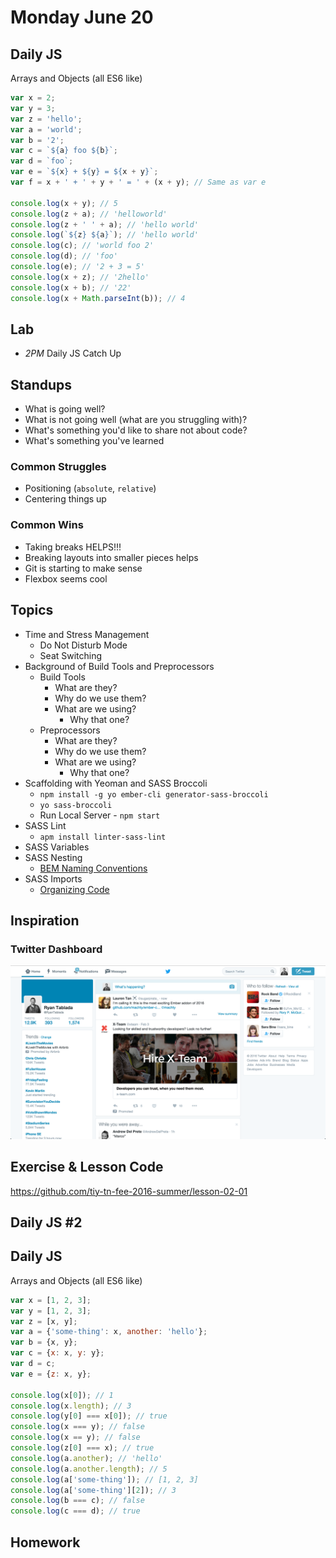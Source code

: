 # Monday June 20

## Daily JS

Arrays and Objects (all ES6 like)

```js
var x = 2;
var y = 3;
var z = 'hello';
var a = 'world';
var b = '2';
var c = `${a} foo ${b}`;
var d = `foo`;
var e = `${x} + ${y} = ${x + y}`;
var f = x + ' + ' + y + ' = ' + (x + y); // Same as var e

console.log(x + y); // 5
console.log(z + a); // 'helloworld'
console.log(z + ' ' + a); // 'hello world'
console.log(`${z} ${a}`); // 'hello world'
console.log(c); // 'world foo 2'
console.log(d); // 'foo'
console.log(e); // '2 + 3 = 5'
console.log(x + z); // '2hello'
console.log(x + b); // '22'
console.log(x + Math.parseInt(b)); // 4
```

## Lab

* *2PM* Daily JS Catch Up

## Standups

* What is going well?
* What is not going well (what are you struggling with)?
* What's something you'd like to share not about code?
* What's something you've learned

### Common Struggles

* Positioning (`absolute`, `relative`)
* Centering things up

### Common Wins

* Taking breaks HELPS!!!
* Breaking layouts into smaller pieces helps
* Git is starting to make sense
* Flexbox seems cool

## Topics

* Time and Stress Management
  - Do Not Disturb Mode
  - Seat Switching
* Background of Build Tools and Preprocessors
  * Build Tools
    - What are they?
    - Why do we use them?
    - What are we using?
      * Why that one?
  * Preprocessors
    - What are they?
    - Why do we use them?
    - What are we using?
      * Why that one?
* Scaffolding with Yeoman and SASS Broccoli
  - `npm install -g yo ember-cli generator-sass-broccoli`
  - `yo sass-broccoli`
  - Run Local Server - `npm start`
* SASS Lint
  - `apm install linter-sass-lint`
* SASS Variables
* SASS Nesting
  - [BEM Naming Conventions](./bem.html)
* SASS Imports
  - [Organizing Code](./organizing.html)

## Inspiration

### Twitter Dashboard

![Twitter Dashboard](./twitter.png)

## Exercise & Lesson Code

https://github.com/tiy-tn-fee-2016-summer/lesson-02-01

## Daily JS #2

## Daily JS

Arrays and Objects (all ES6 like)

```js
var x = [1, 2, 3];
var y = [1, 2, 3];
var z = [x, y];
var a = {'some-thing': x, another: 'hello'};
var b = {x, y};
var c = {x: x, y: y};
var d = c;
var e = {z: x, y};

console.log(x[0]); // 1
console.log(x.length); // 3
console.log(y[0] === x[0]); // true
console.log(x === y); // false
console.log(x == y); // false
console.log(z[0] === x); // true
console.log(a.another); // 'hello'
console.log(a.another.length); // 5
console.log(a['some-thing']); // [1, 2, 3]
console.log(a['some-thing'][2]); // 3
console.log(b === c); // false
console.log(c === d); // true
```

## Homework
